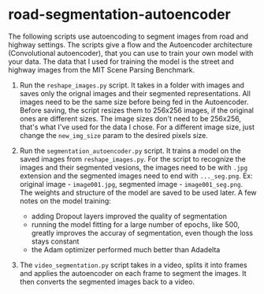 # road-segmentation-autoencoder

The following scripts use autoencoding to segment images from road and highway settings. The scripts give a flow and the Autoencoder architecture (Convolutional autoencoder), that you can use to train your own model with your data. The data that I used for training the model is the street and highway images from the MIT Scene Parsing Benchmark. 

1. Run the `reshape_images.py` script. It takes in a folder with images and saves only the orignal images and their segmented representations. All images need to be the same size before being fed in the Autoencoder. Before saving, the script resizes them to 256x256 images, if the original ones are different sizes. The image sizes don't need to be 256x256, that's what I've used for the data I chose. For a different image size, just change the `new_img_size` param to the desired pixels size. 

2. Run the `segmentation_autoencoder.py` script. It trains a model on the saved images from `reshape_images.py`. For the script to recognize the images and their segmented vesions, the images need to be with `.jpg` extension and the segmented images need to end with `..._seg.png`. Ex: original image - `image001.jpg`, segmented image - `image001_seg.png`. 
The weights and structure of the model are saved to be used later. A few notes on the model training:
    * adding Dropout layers improved the quality of segmentation
    * running the model fitting for a large number of epochs, like 500, greatly improves the accuray of segmentation, even though the loss stays constant
    * the Adam optimizer performed much better than Adadelta


3. The `video_segmentation.py` script takes in a video, splits it into frames and applies the autoencoder on each frame to segment the images. It then converts the segmented images back to a video. 
